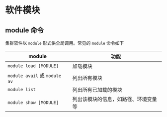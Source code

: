 # 软件模块

## module 命令

集群软件以 `module` 形式供全局调用。常见的 `module` 命令如下

| module                 | 功能     |
| ---------------------- | ------- |
| `module load [MODULE]` | 加载模块 |
| `module avail` 或 `module av` | 列出所有模块 |
| `module list` | 列出所有已加载的模块 |
| `module show [MODULE]` | 列出该模块的信息，如路径、环境变量等 |

